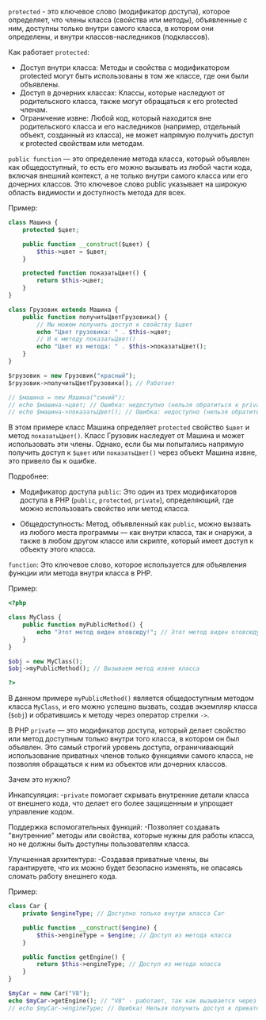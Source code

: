 `protected` - это ключевое слово (модификатор доступа), которое определяет, что члены класса (свойства или методы), объявленные с ним, доступны только внутри самого класса, в котором они определены, и внутри классов-наследников (подклассов).

Как работает `protected`:
- Доступ внутри класса:
      Методы и свойства с модификатором protected могут быть использованы в том же классе, где они были объявлены. 
- Доступ в дочерних классах:
      Классы, которые наследуют от родительского класса, также могут обращаться к его protected членам. 
- Ограничение извне:
    Любой код, который находится вне родительского класса и его наследников (например, отдельный объект, созданный из класса), не может напрямую получить доступ к protected свойствам или методам.

`public function` — это определение метода класса, который объявлен как общедоступный, то есть его можно вызывать из любой части кода, включая внешний контекст, а не только внутри самого класса или его дочерних классов. Это ключевое слово public указывает на широкую область видимости и доступность метода для всех. 

Пример:
```PHP
class Машина {
    protected $цвет;

    public function __construct($цвет) {
        $this->цвет = $цвет;
    }

    protected function показатьЦвет() {
        return $this->цвет;
    }
}

class Грузовик extends Машина {
    public function получитьЦветГрузовика() {
        // Мы можем получить доступ к свойству $цвет
        echo "Цвет грузовика: " . $this->цвет;
        // И к методу показатьЦвет()
        echo "Цвет из метода: " . $this->показатьЦвет();
    }
}

$грузовик = new Грузовик("красный");
$грузовик->получитьЦветГрузовика(); // Работает

// $машина = new Машина("синий");
// echo $машина->цвет; // Ошибка: недоступно (нельзя обратиться к private)
// echo $машина->показатьЦвет(); // Ошибка: недоступно (нельзя обратиться к private)
```
В этом примере класс Машина определяет `protected` свойство `$цвет` и метод `показатьЦвет()`. Класс Грузовик наследует от Машина и может использовать эти члены. Однако, если бы мы попытались напрямую получить доступ к `$цвет` или `показатьЦвет()` через объект Машина извне, это привело бы к ошибке. 







Подробнее:

- Модификатор доступа `public`: Это один из трех модификаторов доступа в PHP (`public`, `protected`, `private`), определяющий, где можно использовать свойство или метод класса.
  
- Общедоступность: Метод, объявленный как `public`, можно вызвать из любого места программы — как внутри класса, так и снаружи, а также в любом другом классе или скрипте, который имеет доступ к объекту этого класса.
  
`function`: Это ключевое слово, которое используется для объявления функции или метода внутри класса в PHP. 

Пример:
```PHP
<?php

class MyClass {
    public function myPublicMethod() {
        echo "Этот метод виден отовсюду!"; // Этот метод виден отовсюду!
    }
}

$obj = new MyClass();
$obj->myPublicMethod(); // Вызываем метод извне класса

?>
```
В данном примере `myPublicMethod()` является общедоступным методом класса `MyClass`, и его можно успешно вызвать, создав экземпляр класса (`$obj`) и обратившись к методу через оператор стрелки `->`. 






В PHP `private` — это модификатор доступа, который делает свойство или метод доступным только внутри того класса, в котором он был объявлен. Это самый строгий уровень доступа, ограничивающий использование приватных членов только функциями самого класса, не позволяя обращаться к ним из объектов или дочерних классов. 

Зачем это нужно? 

Инкапсуляция: 
      -`private` помогает скрывать внутренние детали класса от внешнего кода, что делает его более защищенным и упрощает управление кодом.

Поддержка вспомогательных функций: 
      -Позволяет создавать "внутренние" методы или свойства, которые нужны для работы класса, но не должны быть доступны пользователям класса.
      
Улучшенная архитектура: 
      -Создавая приватные члены, вы гарантируете, что их можно будет безопасно изменять, не опасаясь сломать работу внешнего кода.

Пример:
```php
class Car {
    private $engineType; // Доступно только внутри класса Car

    public function __construct($engine) {
        $this->engineType = $engine; // Доступ из метода класса
    }

    public function getEngine() {
        return $this->engineType; // Доступ из метода класса
    }
}

$myCar = new Car("V8");
echo $myCar->getEngine(); // "V8" - работает, так как вызывается через public метод
// echo $myCar->engineType; // Ошибка! Нельзя получить доступ к приватному свойству напрямую извне класса [1, 5]
```





